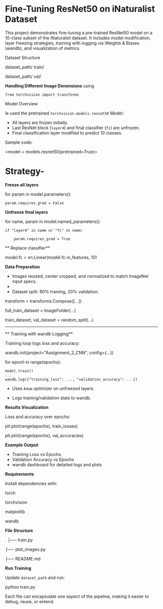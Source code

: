 # Fine-Tuning ResNet50 on iNaturalist Dataset

This project demonstrates fine-tuning a pre-trained ResNet50 model on a 10-class subset of the iNaturalist dataset. It includes model modification, layer freezing strategies, training with logging via Weights & Biases (wandb), and visualization of metrics.


Dataset Structure

dataset_path/
    train/

dataset_path/
    val/
    
**Handling Different Image Dimensions**
using 

`from torchvision import transforms`

 Model Overview

Ie used the pretrained `torchvision.models.resnet50` Model:

- All layers are frozen initially.
- Last ResNet block (`layer4`) and final classifier (`fc`) are unfrozen.
- Final classification layer modified to predict 10 classes.

Sample code:

<model = models.resnet50(pretrained=True)>
# Strategy-
**Freeze all layers**

for param in model.parameters():

    param.requires_grad = False
    
**Unfreeze final layers**

for name, param in model.named_parameters():

    if "layer4" in name or "fc" in name:
    
        param.requires_grad = True
        
** Replace classifier**

model.fc = nn.Linear(model.fc.in_features, 10)


**Data Preparation**

- Images resized, center cropped, and normalized to match ImageNet input specs.
- 
- Dataset split: 80% training, 20% validation.

transform = transforms.Compose([...])

full_train_dataset = ImageFolder(...)

train_dataset, val_dataset = random_split(...)

----------------------------------------

** Training with wandb Logging**

Training loop logs loss and accuracy:

wandb.init(project="Assignment_2_CNN", config={...})

for epoch in range(epochs):

    model.train()
    ...
    wandb.log({"training_loss": ..., "validation_accuracy": ...})

- Uses `Adam` optimizer on unfreezed layers.
  
- Logs training/validation stats to wandb.


 **Results Visualization**

Loss and accuracy over epochs:

plt.plot(range(epochs), train_losses)

plt.plot(range(epochs), val_accuracies)



**Example Output**

- Training Loss vs Epochs
- Validation Accuracy vs Epochs
- wandb dashboard for detailed logs and plots



 **Requirements**

Install dependencies with:

torch

torchvision

matplotlib

wandb


 **File Structure**

.
├── train.py

├── plot_images.py

├── README.md


**Run Training**

Update `dataset_path` and run:

python train.py


Each file can encapsulate one aspect of the pipeline, making it easier to debug, reuse, or extend.
